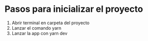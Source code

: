 # Pasos para inicializar el proyecto

1. Abrir terminal en carpeta del proyecto
2. Lanzar el comando yarn
3. Lanzar la app con yarn dev